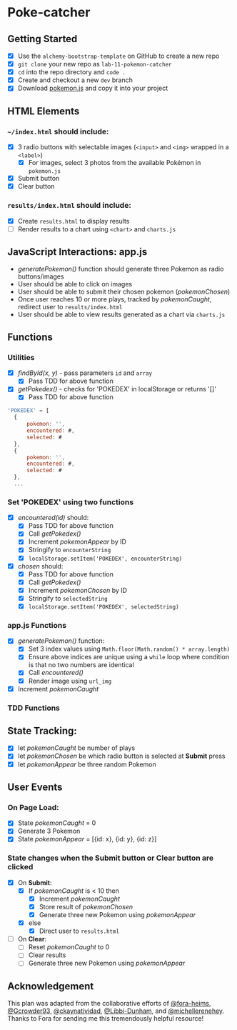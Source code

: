 # Poke-catcher

## Getting Started
- [x] Use the `alchemy-bootstrap-template` on GitHub to create a new repo
- [x] `git clone` your new repo as `lab-11-pokemon-catcher` 
- [x] `cd` into the repo directory and `code .`
- [x] Create and checkout a new `dev` branch
- [x] Download [pokemon.js](https://github.com/alchemycodelab/september-2021-foundations-i/blob/main/curriculum/labs/LAB-11-POKECATCHER/pokemon.js) and copy it into your project

## HTML Elements
### `~/index.html` should include:
- [x] 3 radio buttons with selectable images (`<input>` and `<img>` wrapped in a `<label>`)
    - [x] For images, select 3 photos from the available Pokémon in `pokemon.js`
- [x] Submit button
- [x] Clear button
### `results/index.html` should include:
- [x] Create `results.html` to display results
- [ ] Render results to a chart using `<chart>` and `charts.js`

## JavaScript Interactions: app.js
- *generatePokemon()* function should generate three Pokemon as radio buttons/images
- User should be able to click on images
- User should be able to submit their chosen pokemon (*pokemonChosen*)
- Once user reaches 10 or more plays, tracked by *pokemonCaught*, redirect user to `results/index.html`
- User should be able to view results generated as a chart via `charts.js` 

## Functions
### Utilities
- [x] _findById(x, y)_ - pass parameters `id` and `array`
    - [x] Pass TDD for above function
- [x] _getPokedex()_ - checks for 'POKEDEX' in localStorage or returns '[]'
    - [x] Pass TDD for above function

```js 
'POKEDEX' = [
  {
      pokemon: '',
      encountered: #,
      selected: #
  },
  {
      pokemon: '',
      encountered: #,
      selected: #
  },
  ...
```

### Set 'POKEDEX' using two functions
- [x] _encountered(id)_ should:
    - [x] Pass TDD for above function
    - [x] Call _getPokedex()_
    - [x] Increment _pokemonAppear_ by ID
    - [x] Stringify to `encounterString`
    - [x] `localStorage.setItem('POKEDEX', encounterString)`
- [x] _chosen_ should:
    - [x] Pass TDD for above function
    - [x] Call _getPokedex()_ 
    - [x] Increment _pokemonChosen_ by ID
    - [x] Stringify to `selectedString`
    - [x] `localStorage.setItem('POKEDEX', selectedString)`

### app.js Functions
- [x] _generatePokemon()_ function:
    - [x] Set 3 index values using `Math.floor(Math.random() * array.length)` 
    - [x] Ensure above indices are unique using a `while` loop where condition is that no two numbers are identical
    - [x] Call _encountered()_
    - [x] Render image using `url_img`
- [x] Increment _pokemonCaught_

### TDD Functions

## State Tracking: 
- [x] let _pokemonCaught_ be number of plays
- [x] let _pokemonChosen_ be which radio button is selected at **Submit** press
- [x] let _pokemonAppear_ be three random Pokemon

## User Events
### On Page Load:
- [x] State _pokemonCaught_ = 0
- [x] Generate 3 Pokemon
- [x] State _pokemonAppear_ = [{id: x}, {id: y}, {id: z}]

### State changes when the **Submit** button or **Clear** button are clicked
- [x] On **Submit**: 
    - [x] If _pokemonCaught_ is < 10 then
        - [x] Increment _pokemonCaught_
        - [x] Store result of _pokemonChosen_
        - [x] Generate three new Pokemon using _pokemonAppear_
    - [x] else
        - [x] Direct user to `results.html`
- [ ] On **Clear**:
    - [ ] Reset _pokemonCaught_ to 0
    - [ ] Clear results
    - [ ] Generate three new Pokemon using _pokemonAppear_  

## Acknowledgement
This plan was adapted from the collaborative efforts of [@fora-heims](https://github.com/fora-heims), [@Gcrowder93](https://github.com/Gcrowder93), [@ckaynatividad](https://github.com/ckaynatividad), [@Libbi-Dunham](https://github.com/Libbi-Dunham), and [@michellerenehey](https://github.com/michellerenehey). Thanks to Fora for sending me this tremendously helpful resource!